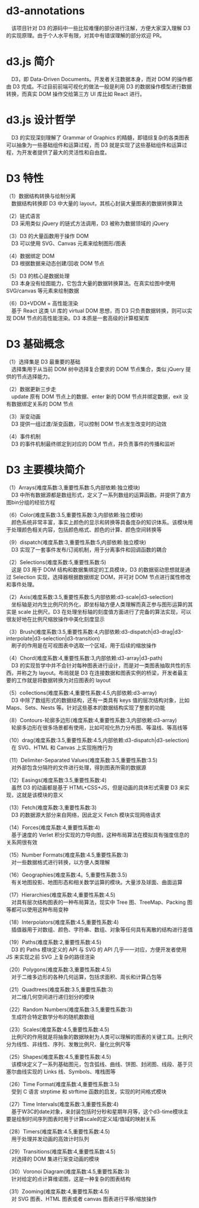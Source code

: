 # d3-annotations

&ensp;&ensp;该项目针对 D3 的源码中一些比较难懂的部分进行注解，方便大家深入理解 D3 的实现原理。由于个人水平有限，对其中有错误理解的部分欢迎 PR。

# d3.js 简介

&ensp;&ensp;D3，即 Data-Driven Documents。开发者关注数据本身，而对 DOM 的操作都由 D3 完成。不过目前前端可视化的做法一般是利用 D3 的数据操作模型进行数据转换，而真实 DOM 操作交给第三方 UI 库比如 React 进行。

# d3.js 设计哲学

&ensp;&ensp;D3 的实现深刻理解了 Grammar of Graphics 的精髓，即错综复杂的各类图表可以抽象为一些基础组件和运算过程，而 D3 就是实现了这些基础组件和运算过程，为开发者提供了最大的灵活性和自由度。

# D3 特性

（1）数据结构转换与绘制分离  
&ensp;&ensp;数据结构转换即 D3 中大量的 layout，其核心封装大量图表的数据转换算法

（2）链式语言  
&ensp;&ensp;D3 采用类似 jQuery 的链式方法调用，D3 被称为数据领域的 jQuery

（3）D3 的大量函数用于操作 DOM  
&ensp;&ensp;D3 可以使用 SVG、Canvas 元素来绘制图形/图表

（4）数据绑定 DOM  
&ensp;&ensp;D3 根据数据来动态创建/回收 DOM 节点

（5）D3 的核心是数据处理  
&ensp;&ensp;D3 本身没有绘图能力，它包含大量的数据转换算法。在真实绘图中使用 SVG/canvas 等元素来绘制数据

（6）D3+VDOM = 高性能渲染  
&ensp;&ensp;基于 React 这类 UI 库的 virtual DOM 思想，而 D3 只负责数据转换，则可以实现 DOM 节点的高性能渲染。D3 本质是一套高级的计算框架库

# D3 基础概念

（1）选择集是 D3 最重要的基础  
&ensp;&ensp;选择集用于从当前 DOM 树中选择复合要求的 DOM 节点集合，类似 jQuery 提供的节点选择能力。

（2）数据更新三步走  
&ensp;&ensp;update 原有 DOM 节点上的数据、enter 新的 DOM 节点并绑定数据，exit 没有数据绑定关系的 DOM 节点

（3）渐变动画  
&ensp;&ensp;D3 提供一组过渡/渐变函数，可以控制 DOM 节点发生改变时的动效

（4）事件机制  
&ensp;&ensp;D3 的事件机制最终绑定到对应的 DOM 节点，并负责事件的传播和监听

# D3 主要模块简介

（1）Arrays(难度系数:3,重要性系数:5,内部依赖:独立模块)  
&ensp;&ensp;D3 中所有数据源都是数组形式，定义了一系列数组的运算函数。并提供了直方图bin分组的经验方程

（6）Color(难度系数:3.5,重要性系数:3,内部依赖:独立模块)  
&ensp;&ensp;颜色系统非常丰富，事实上颜色的显示和转换等具备庞杂的知识体系。该模块用于处理颜色相关内容，包括颜色格式、颜色的计算、颜色空间转换等

（9）dispatch(难度系数:3,重要性系数:5,内部依赖:独立模块)  
&ensp;&ensp;D3 实现了一套事件发布/订阅机制，用于分离事件和回调函数的耦合

（2）Selections(难度系数:5,重要性系数:5)  
&ensp;&ensp;这是 D3 用于 DOM 结构和数据集绑定的工具模块，D3 的数据驱动思想就是通过 Selection 实现，选择器根据数据绑定 DOM，并可对 DOM 节点进行属性修改和事件处理。

（2）Axis(难度系数:3.5,重要性系数:5,内部依赖:d3-scale|d3-selection)  
&ensp;&ensp;坐标轴是对内生比例尺的外化，即坐标轴方便人类理解而真正参与图形运算的其实是 scale 比例尺。D3 在处理坐标轴的刻度值方面进行了完备的算法实现，可以很友好地在比例尺缩放操作中美化刻度显示

（3）Brush(难度系数:3.5,重要性系数:4,内部依赖:d3-dispatch|d3-drag|d3-interpolate|d3-selection|d3-transition)  
&ensp;&ensp;刷子的作用是在可视图表中选取一个区域，用于后续的缩放操作

（4）Chord(难度系数:4,重要性系数:3,内部依赖:d3-array|d3-path)  
&ensp;&ensp;D3 的实现哲学中并不会针对每种图表进行设计，而是对一类图表抽取共性的东西，并称之为 layout。布局就是 D3 在连接数据和图表实例的桥梁，开发者最主要的工作就是将数据转换为对应图表的 layout

（5）collections(难度系数:4,重要性系数:4.5,内部依赖:d3-array)  
&ensp;&ensp;D3 中除了数组形式的数据结构，还有一类具有 keys 值的层次结构对象，比如 Maps、Sets、Nests 等。针对这些基本的数据结构实现了整套的功能


（8）Contours-轮廓多边形(难度系数:4,重要性系数:3,内部依赖:d3-array)  
&ensp;&ensp;轮廓多边形在很多场景都有使用，比如可视化热力分布图、等温线、等高线等


（10）drag(难度系数:3.5,重要性系数:4.5,内部依赖:d3-dispatch|d3-selection)  
&ensp;&ensp;在 SVG、HTML 和 Canvas 上实现拖拽行为

（11）Delimiter-Separated Values(难度系数:3.5,重要性系数:3.5)  
&ensp;&ensp;对外部包含分隔符的文件进行处理，得到图表所需的数据源

（12）Easings(难度系数:3.5,重要性系数:4)  
&ensp;&ensp;虽然 D3 的动画都是基于 HTML+CSS+JS，但是动画的具体形式需要 D3 来实现，这就是该模块的意义

（13）Fetch(难度系数:3,重要性系数:3)  
&ensp;&ensp;D3 的数据源大部分来自网络，因此定义 Fetch 模块实现网络请求

（14）Forces(难度系数:4,重要性系数:4)  
&ensp;&ensp;基于速度的 Verlet 积分实现的力导向图，这种布局算法在模拟具有强度信息的关系网很有效

（15）Number Formats(难度系数:4.5,重要性系数:3)  
&ensp;&ensp;对一些数据格式进行转换，以方便人类理解

（16）Geographies(难度系数:4。5,重要性系数:3.5)  
&ensp;&ensp;有关地图投影、地图形态和相关数学运算的模块。大量涉及球面、曲面运算

（17）Hierarchies(难度系数:4,重要性系数:4.5)  
&ensp;&ensp;对具有层次结构图表的一种布局算法，现实中 Tree 图、TreeMap、Packing 图等都可以使用这种布局变种

（18）Interpolators(难度系数:4.5,重要性系数:4)  
&ensp;&ensp;插值器用于对数组、颜色、字符串、数组、对象等任何具有离散的结构进行差值

（19）Paths(难度系数:2,重要性系数:4.5)  
&ensp;&ensp;D3 的 Paths 模块定义的 API 与 SVG 的 API 几乎一一对应，方便开发者使用 JS 来实现之前 SVG 上复杂的路径渲染

（20）Polygons(难度系数:3,重要性系数:4.5)  
&ensp;&ensp;对于二维多边形的各种几何运算，包括求面积、周长和计算凸包等

（21）Quadtrees(难度系数:3.5,重要性系数:3)  
&ensp;&ensp;对二维几何空间进行递归划分的模块

（22）Random Numbers(难度系数:3.5,重要性系数:3)  
&ensp;&ensp;生成符合特定数学分布的随机数数组

（23）Scales(难度系数:4.5,重要性系数:4.5)  
&ensp;&ensp;比例尺的作用就是将抽象的数据映射为人类可以理解的图表的关键工具。比例尺分为线性、非线性、序列、发散比例尺、量化比例尺等

（25）Shapes(难度系数:4.5,重要性系数:4.5)  
&ensp;&ensp;该模块定义了一系列基础图元，包含弧线、曲线、饼图、封闭图、线段、基于贝塞尔曲线实现的 Links 线、Symbols、堆栈图等

（26）Time Format(难度系数:4,重要性系数:3.5)  
&ensp;&ensp;受到 C 语言 strptime 和 strftime 函数的启发，实现的时间格式模块

（27）Time Intervals(难度系数:3,重要性系数:4)  
&ensp;&ensp;基于W3C的date对象，来封装包括时分秒和星期年月等，这个d3-time模块主要是绘制时间序列图表时用于计算scale的定义域/值域的映射关系

（28）Timers(难度系数:4.5,重要性系数:4.5)  
&ensp;&ensp;用于处理并发动画的高效计时队列

（29）Transitions(难度系数:4,重要性系数:4.5)  
&ensp;&ensp;对选择的 DOM 集进行渐变动画的模块

（30）Voronoi Diagram(难度系数:4.5,重要性系数:3)  
&ensp;&ensp;针对给定的点计算维诺图，这是一种复杂的图表结构

（31）Zooming(难度系数:4,重要性系数:4.5)  
&ensp;&ensp;对 SVG 图表、HTML 图表或者 canvas 图表进行平移/缩放操作
